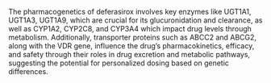 The pharmacogenetics of deferasirox involves key enzymes like UGT1A1, UGT1A3, UGT1A9, which are crucial for its glucuronidation and clearance, as well as CYP1A2, CYP2C8, and CYP3A4 which impact drug levels through metabolism. Additionally, transporter proteins such as ABCC2 and ABCG2, along with the VDR gene, influence the drug’s pharmacokinetics, efficacy, and safety through their roles in drug excretion and metabolic pathways, suggesting the potential for personalized dosing based on genetic differences.